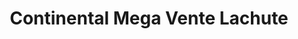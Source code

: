 ---
title: "Continental Mega Vente Lachute"
url: /lachute/continental-mega-vente-lachute/
shop: variety store
---
